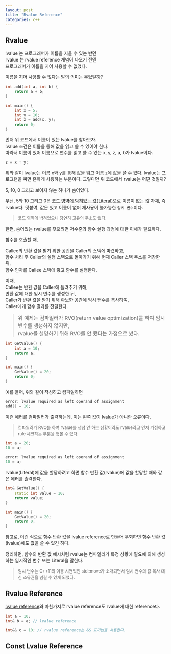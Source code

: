 ```yaml
---
layout: post
title: "Rvalue Reference"
categories: c++
---
```


## Rvalue

<!-- begin_excerpt -->

lvalue 는 프로그래머가 이름을 지을 수 있는 반면 <br>
rvalue 는 rvalue reference 개념이 나오기 전엔 <br> 
프로그래머가 이름을 지어 사용할 수 없었다.<br> 

<!-- end_excerpt -->

이름을 지어 사용할 수 없다는 말의 의미는 무었일까?

```c++
int add(int a, int b) {
    return a + b;
}

int main() {
    int x = 5;
    int y = 10;
    int z = add(x, y);
    return 0;
}
```

먼저 위 코드에서 이름이 있는 lvalue를 찾아보자. <br> 
lvalue 조건은 이름을 통해 값을 읽고 쓸 수 있어야 한다. <br> 
따라서 이름이 있어 이름으로 변수를 읽고 쓸 수 있는 x, y, z, a, b가 lvalue이다.

```c++
z = x + y;
```
위와 같이 lvalue는 이름 x와 y를 통해 값을 읽고 이름 z에 값을 쓸 수 있다.
lvalue는 프로그램을 짜면 흔하게 사용하는 부분이다. 그렇다면 위 코드에서 rvalue는 어떤 것일까?

5, 10, 0 그리고 보이지 않는 하나가 숨어있다.

우선, 5와 10 그리고 0은 [코드 영역에 박혀있는 값(Literal)](https://en.wikipedia.org/wiki/Literal_(computer_programming))으로 이름이 없는 값 자체, 즉 rvalue다. 덧붙여, 값은 있고 이름이 없어 재사용이 불가능한 `임시 변수`이다.

> <font size="2"> 
> 코드 영역에 박혀있으니 당연히 고유의 주소도 없다.
> </font>

한편, 숨어있는 rvalue를 찾으려면 저수준의 함수 실행 과정에 대한 이해가 필요하다.

함수를 호출할 때,

Callee의 반환 값을 받기 위한 공간을 Caller의 스택에 마련하고, <br>
함수 처리 후 Caller의 실행 스택으로 돌아가기 위해 현재 Caller 스택 주소를 저장한 뒤, <br>함수 인자를 Callee 스택에 쌓고 함수를 실행한다.

이때, <br>
Callee는 반환 값을 Caller에 돌려주기 위해, <br>
반환 값에 대한 임시 변수를 생성한 뒤, <br>
Caller가 반환 값을 받기 위해 확보한 공간에 임시 변수를 복사하여, <br>
Caller에게 함수 결과를 전달한다.

> <font size="3"> 
> 위 예제는 컴파일러가 RVO(return value optimization)를 하여 임시 변수를 생성하지 않지만,  <br>
> rvalue를 설명하기 위해 RVO를 안 했다는 가정으로 썼다.
> </font>


```c++
int GetValue() {
    int a = 10;
    return a;
}

int main() {
    GetValue() = 20;
    return 0;
}
```
예를 들어, 위와 같이 작성하고 컴파일하면 

```c++
error: lvalue required as left operand of assignment
add() = 10;
```
이런 에러를 컴파일러가 출력하는데, 이는 왼쪽 값이 lvalue가 아니란 오류이다. 

> <font size="2"> 
> 컴파일러가 RVO를 하여 rvalue를 생성 안 하는 상황이라도 rvalue라고 먼저 가정하고 rule 체크하는 부분을 엿볼 수 있다.
> </font>

```c++
int a = 20;
10 = a;

error: lvalue required as left operand of assignment
10 = a;
```
rvalue(Literal)에 값을 할당하려고 하면 함수 반환 값(rvalue)에 값을 할당할 때와 같은 에러를 출력한다.


```c++
int& GetValue() {
    static int value = 10;
    return value;
}

int main() {
    GetValue() = 20;
    return 0;
}
```
참고로, 이런 식으로 함수 반환 값을 lvalue reference로 만들어 우회하면 함수 반환 값(lvalue)에도 값을 쓸 수 있긴 하다.

정리하면, 함수의 반환 값 예시처럼 rvalue는 컴파일러가 특정 상황에 필요에 의해 생성하는 임시적인 변수 또는 Literal을 말한다. 

> <font size="2"> 
> 임시 변수는 C++11의 이동 시맨틱인 std::move가 소개되면서 임시 변수의 값 복사 대신 소유권을 넘길 수 있게 되었다.
> </font>


## Rvalue Reference

[lvalue reference](../../../../language/2023/05/27/c++-ref-pointer.html)와 마찬가지로 rvalue reference도 rvalue에 대한 reference다.

```c++
int a = 10;
int& b = a; // lvalue reference

int&& c = 10; // rvalue reference는 && 표기법을 사용한다.
``` 



## Const Lvalue Reference


